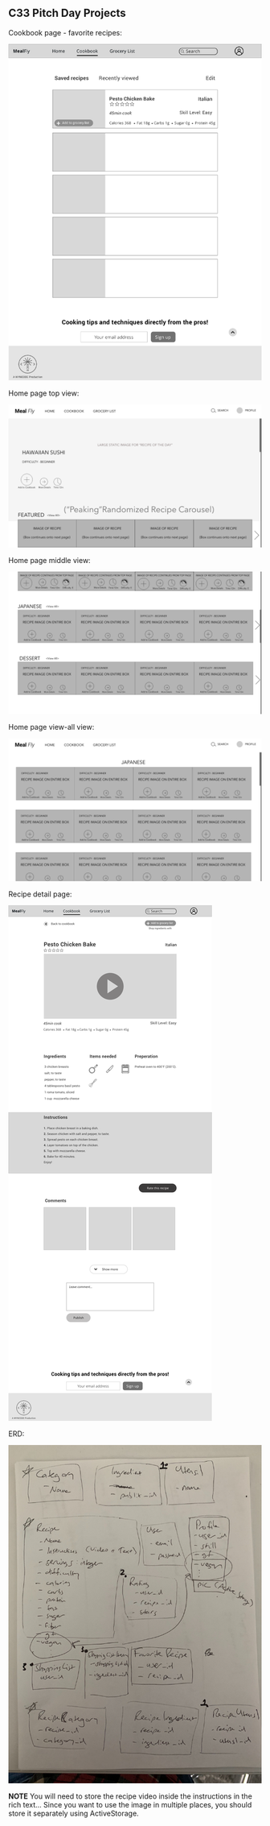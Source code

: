 ## C33 Pitch Day Projects

Cookbook page - favorite recipes:

![](readme_assets/images/Cookbook_page.png)

Home page top view:

![](readme_assets/images/HOMEPAGE_V3.png)

Home page middle view:

![](readme_assets/images/HOMEPAGE_SCROLLDOWN_V2.png)

Home page view-all view:

![](readme_assets/images/HOMEPAGE_VIEW_ALL_V1.png)

Recipe detail page:

![](readme_assets/images/Recipe_detail.png)

ERD:

![](readme_assets/images/Mealfly_ERD.jpg)

**NOTE** You will need to store the recipe video inside the instructions in the rich text... Since you want to use the image in multiple places, you should store it separately using ActiveStorage.
